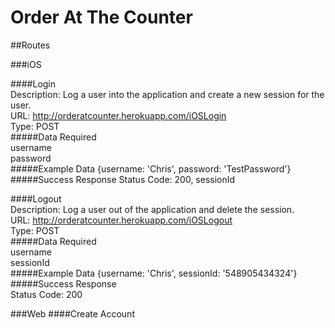 Order At The Counter
===
##Routes  

###iOS  

####Login  
Description: Log a user into the application and create a new session for the user.  
URL: http://orderatcounter.herokuapp.com/iOSLogin  
Type: POST  
#####Data Required  
username  
password  
#####Example Data 
{username: 'Chris', password: 'TestPassword'} 
#####Success Response
Status Code: 200, sessionId 

####Logout  
Description: Log a user out of the application and delete the session.  
URL: http://orderatcounter.herokuapp.com/iOSLogout  
Type: POST  
#####Data Required  
username  
sessionId  
#####Example Data 
{username: 'Chris', sessionId: '548905434324'} 
#####Success Response  
Status Code: 200  

###Web
####Create Account